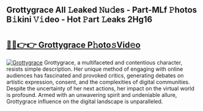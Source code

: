 ## Grottygrace All 𝙻eaked 𝙽u𝚍es - Part-MLf 𝙿hotos B𝚒kini 𝚅𝚒deo - Hot 𝙿art 𝙻eaks 2Hg16

# <h2><a href="http://ld1o9io.urlbe.top/?page=Grottygrace">🔗🔗👉👉 Grottygrace P𝚑oto𝚜Vid𝚎o</a></h2>

[![Grottygrace](https://i.imgur.com/eBuTRDB.gif)](http://ld1o9io.urlbe.top/?page=Grottygrace)
Grottygrace, a multifaceted and contentious character, resists simple description. Her unique method of engaging with online audiences has fascinated and provoked critics, generating debates on artistic expression, consent, and the complexities of digital communities. Despite the uncertainty of her next actions, her impact on the virtual world is profound. Armed with an unwavering spirit and undeniable allure, Grottygrace influence on the digital landscape is unparalleled.

